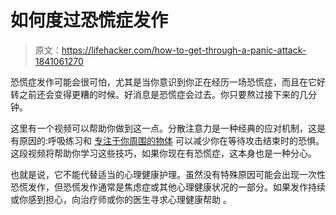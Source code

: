 # 如何度过恐慌症发作

> 原文：<https://lifehacker.com/how-to-get-through-a-panic-attack-1841061270>

恐慌症发作可能会很可怕，尤其是当你意识到你正在经历一场恐慌症，而且在它好转之前还会变得更糟的时候。好消息是恐慌症会过去。你只要熬过接下来的几分钟。

这里有一个视频可以帮助你做到这一点。分散注意力是一种经典的应对机制，这是有原因的:呼吸练习和 [专注于你周围的物体](https://lifehacker.com/the-panic-attack-hack-on-bojack-horseman-really-works-1839803015) 可以减少你在等待攻击结束时的恐惧。这段视频将帮助你学习这些技巧，如果你现在有恐慌症，这本身也是一种分心。

也就是说，它不能代替适当的心理健康护理。虽然没有特殊原因可能会出现一次性恐慌发作，但恐慌发作通常是焦虑症或其他心理健康状况的一部分。如果发作持续或你感到担心，向治疗师或你的医生寻求心理健康帮助 。